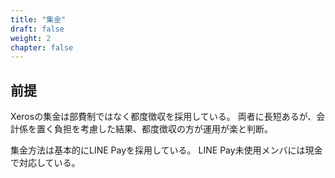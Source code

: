 ```yaml
---
title: "集金"
draft: false
weight: 2
chapter: false
---
```


## 前提

Xerosの集金は部費制ではなく都度徴収を採用している。
両者に長短あるが、会計係を置く負担を考慮した結果、都度徴収の方が運用が楽と判断。

集金方法は基本的にLINE Payを採用している。
LINE Pay未使用メンバには現金で対応している。
